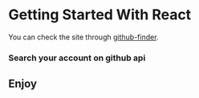 # Getting Started With React

You can check the site through [github-finder](https://github-finder-umber.vercel.app/).

### Search your account on github api

## Enjoy
